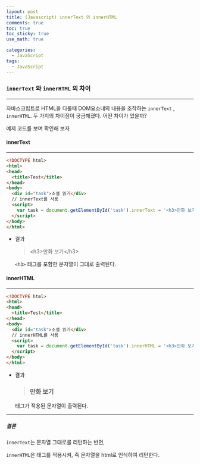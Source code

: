 ```yaml
---
layout: post
title: (Javascript) innerText 와 innerHTML
comments: true
toc: true
toc_sticky: true
use_math: true

categories:
  - JavaScript
tags:
  - JavaScript
---
```




### `innerText` 와 `innerHTML` 의 차이

---



자바스크립트로 HTML을 다룰때 DOM요소내의 내용을 조작하는  `innerText` , `innerHTML`. 두 가지의 차이점이 궁금해졌다. 어떤 차이가 있을까?

예제 코드를 보며 확인해 보자



#### innerText

---

```html
<!DOCTYPE html>
<html>
<head>
  <title>Test</title>
</head>
<body>
  <div id="task">소설 읽기</div>
  // innerText를 사용
  <script>
  	var task = document.getElementById('task').innerText = '<h3>만화 보기</h3>'
  </script>
</body>
</html>
```

* 결과

  > \<h3>만화 보기\</h3>



  `<h3>` 태그를 포함한 문자열이 그대로 출력된다.


#### innerHTML

---

```html
<!DOCTYPE html>
<html>
<head>
  <title>Test</title>
</head>
<body>
  <div id="task">소설 읽기</div>
  // innerHTML를 사용
  <script>
  	var task = document.getElementById('task').innerHTML = '<h3>만화 보기</h3>'
  </script>
</body>
</html>
```

* 결과

  > ### 만화 보기



  태그가 적용된 문자열이 출력된다.



---

##### 결론

`innerText`는 문자열 그대로를 리턴하는 반면,

`innerHTML`은 태그를 적용시켜, 즉 문자열을 html로 인식하여 리턴한다.
